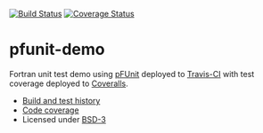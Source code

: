
[![Build Status](https://travis-ci.org/bast/pfunit-demo.svg?branch=master)](https://travis-ci.org/bast/pfunit-demo/builds) [![Coverage Status](https://coveralls.io/repos/bast/pfunit-demo/badge.png?branch=master)](https://coveralls.io/r/bast/pfunit-demo?branch=master)

pfunit-demo
===========

Fortran unit test demo using [pFUnit](http://pfunit.sourceforge.net) deployed to
[Travis-CI](https://travis-ci.org/bast/pfunit-demo/builds) with test coverage
deployed to [Coveralls](https://coveralls.io/r/bast/pfunit-demo).

- [Build and test history](https://travis-ci.org/bast/pfunit-demo/builds)
- [Code coverage](https://coveralls.io/r/bast/pfunit-demo)
- Licensed under [BSD-3](../master/LICENSE)

